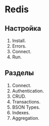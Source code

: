 # Redis

## Настройка

1. Install.
2. Errors.
3. Connect.
4. Run.

## Разделы

1. Connect.
2. Authentication.
3. CRUD.
4. Transactions.
5. BSON Types.
6. Indexes.
7. Aggregation.